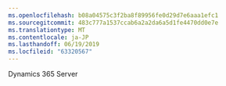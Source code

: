 ```yaml
---
ms.openlocfilehash: b08a04575c3f2ba8f89956fe0d29d7e6aaa1efc1
ms.sourcegitcommit: 483c777a1537ccab6a2a2da6a5d1fe4470dd0e7e
ms.translationtype: MT
ms.contentlocale: ja-JP
ms.lasthandoff: 06/19/2019
ms.locfileid: "63320567"
---
```

Dynamics 365 Server